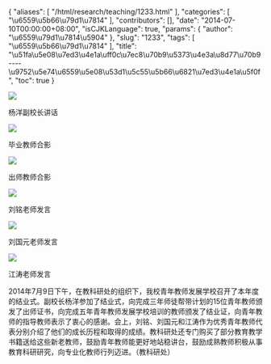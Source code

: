 {
    "aliases": [
        "/html/research/teaching/1233.html"
    ],
    "categories": [
        "\u6559\u5b66\u79d1\u7814"
    ],
    "contributors": [],
    "date": "2014-07-10T00:00:00+08:00",
    "isCJKLanguage": true,
    "params": {
        "author": "\u6559\u79d1\u7814\u5904"
    },
    "slug": "1233",
    "tags": [
        "\u6559\u5b66\u79d1\u7814"
    ],
    "title": "\u51fa\u5e08\u7ed3\u4e1a\uff0c\u7ec8\u70b9\u5373\u4e3a\u8d77\u70b9----\u9752\u5e74\u6559\u5e08\u53d1\u5c55\u5b66\u6821\u7ed3\u4e1a\u5f0f",
    "toc": true
}

![](https://cdn.tfls.online/mirror/full/7b9afef8ed5ce7f429520e7f3a63273e15c738a3.jpg)




杨洋副校长讲话




![](https://cdn.tfls.online/mirror/full/3dc122f9218484281b04b6f1878323903575923c.jpg)




毕业教师合影




![](https://cdn.tfls.online/mirror/full/d9d28731b55ac820bcd5f9d96948d903c3aa9675.jpg)




出师教师合影




![](https://cdn.tfls.online/mirror/full/d5c9b43e15b8373f3d2e818bdb862b9b57000b15.jpg)




刘铭老师发言




![](https://cdn.tfls.online/mirror/full/3a05f21e7e6bb850c09c5c7fd8e408c7dfd9017e.jpg)




刘国元老师发言




![](https://cdn.tfls.online/mirror/full/378e1e51338a9af0900c0e371241f46ca41d7555.jpg)




江涛老师发言




  





2014年7月9日下午，在教科研处的组织下，我校青年教师发展学校召开了本年度的结业式。副校长杨洋参加了结业式，向完成三年师徒帮带计划的15位青年教师颁发了出师证书，向完成五年青年教师发展学校培训的教师颁发了结业证，向青年教师的指导教师表示了衷心的感谢。会上，刘铭、刘国元和江涛作为优秀青年教师代表分别介绍了他们的成长历程和取得的成绩。教科研处还专门购买了部分教育教学书籍送给这些新老教师，鼓励青年教师能更好地站稳讲台，鼓励成熟教师积极从事教育科研研究，向专业化教师行列迈进。（教科研处）




  




